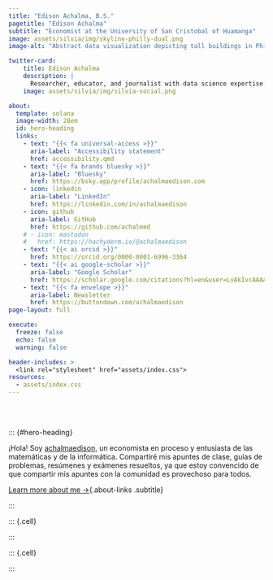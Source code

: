 ```yaml
---
title: "Edison Achalma, B.S."
pagetitle: "Edison Achalma"
subtitle: "Economist at the University of San Cristobal of Huamanga"
image: assets/silvia/img/skyline-philly-dual.png
image-alt: "Abstract data visualization depicting tall buildings in Philadelphia as a circle. The text inside the circle reads Philadelphia Skyline"

twitter-card:
    title: Edison Achalma
    description: |
      Researcher, educator, and journalist with data science expertise.
    image: assets/silvia/img/silvia-social.png

about:
  template: solana
  image-width: 28em
  id: hero-heading
  links:
    - text: "{{< fa universal-access >}}"
      aria-label: "Accessibility statement"
      href: accessibility.qmd
    - text: "{{< fa brands bluesky >}}"
      aria-label: "Bluesky"
      href: https://bsky.app/profile/achalmaedison.com
    - icon: linkedin
      aria-label: "LinkedIn"
      href: https://linkedin.com/in/achalmaedison
    - icon: github
      aria-label: GitHub
      href: https://github.com/achalmed
    # - icon: mastodon
    #   href: https://hachyderm.io/@achalmaedison
    - text: "{{< ai orcid >}}"
      href: https://orcid.org/0000-0001-6996-3364
    - text: "{{< ai google-scholar >}}"
      aria-label: "Google Scholar"
      href: https://scholar.google.com/citations?hl=en&user=LvAkIvcAAAAJ
    - text: "{{< fa envelope >}}"
      aria-label: Newsletter
      href: https://buttondown.com/achalmaedison
page-layout: full

execute: 
  freeze: false
  echo: false
  warning: false

header-includes: >
  <link rel="stylesheet" href="assets/index.css">
resources:
  - assets/index.css
---
```





<br><br>


::: {#hero-heading}

¡Hola! Soy [achalmaedison](https://achalmaedison.netlify.app/resources/cv.pdf), un economista en proceso y entusiasta de las matemáticas y de la informática. Compartiré mis apuntes de clase, guías de problemas, resúmenes y exámenes resueltos, ya que estoy convencido de que compartir mis apuntes con la comunidad es provechoso para todos.

[Learn more about me &rarr;](/about){.about-links .subtitle}

:::
<!-- hero-heading -->



::: {.cell}

:::

::: {.cell}

:::